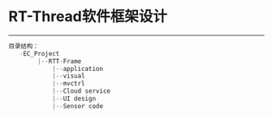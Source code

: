 # RT-Thread软件框架设计

---

```c
目录结构：
   -EC_Project
    	|--RTT-Frame
    		|--application
    		|--visual
			|--mvctrl
    		|--Cloud service
    		|--UI design
    		|--Sensor code
```

